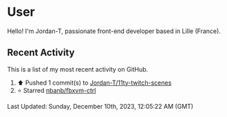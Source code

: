 # User

Hello! I'm Jordan-T, passionate front-end developer based in Lille (France).

## Recent Activity

This is a list of my most recent activity on GitHub.

<!--RECENT_ACTIVITY:start-->
1. ⬆️ Pushed 1 commit(s) to [Jordan-T/11ty-twitch-scenes](https://github.com/Jordan-T/11ty-twitch-scenes)<br>
2. ⭐ Starred [nbanb/fbxvm-ctrl](https://github.com/nbanb/fbxvm-ctrl)<br>
<!--RECENT_ACTIVITY:end-->

<!--RECENT_ACTIVITY:last_update-->
Last Updated: Sunday, December 10th, 2023, 12:05:22 AM (GMT)
<!--RECENT_ACTIVITY:last_update_end-->
